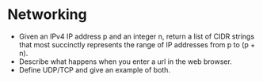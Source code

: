 Networking
==

- Given an IPv4 IP address p and an integer n, return a list of CIDR strings that most succinctly represents the range of IP addresses from p to (p + n).
- Describe what happens when you enter a url in the web browser.
- Define UDP/TCP and give an example of both.
